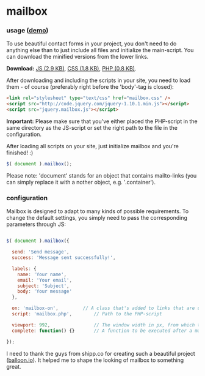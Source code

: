 mailbox
=======

### usage (<a href="http://jsfiddle.net/leo/k1rusqqq/embedded/result/" target="_blank">demo</a>)

To use beautiful contact forms in your project, you don't need to do anything else than to just include all files and initialize the main-script. You can download the minified versions from the lower links.

**Download:**
<a href="https://rawgit.com/leo/mailbox/master/jquery.mailbox.min.js">JS (2.9 KB)</a>,
<a href="https://rawgit.com/leo/mailbox/master/mailbox.min.css">CSS (1.8 KB)</a>,
<a href="https://rawgit.com/leo/mailbox/master/mailbox.php">PHP (0.8 KB)</a>.

After downloading and including the scripts in your site, you need to load them - of course (preferably right before the 'body'-tag is closed):

```html
<link rel="stylesheet" type="text/css" href="mailbox.css" />
<script src="http://code.jquery.com/jquery-1.10.1.min.js"></script>
<script src="jquery.mailbox.js"></script>
```

**Important:** Please make sure that you've either placed the PHP-script in the same directory as the JS-script or set the right path to the file in the configuration.


After loading all scripts on your site, just initialize mailbox and you're finished! :)

```js
$( document ).mailbox();
```

Please note: 'document' stands for an object that contains mailto-links (you can simply replace it with a nother object, e.g. '.container').


### configuration

Mailbox is designed to adapt to many kinds of possible requirements. To change the default settings, you simply need to pass the corresponding parameters through JS:

```js

$( document ).mailbox({

  send: 'Send message',
  success: 'Message sent successfully!',

  labels: {
    name: 'Your name',
    email: 'Your email',
    subject: 'Subject',
    body: 'Your message'
  },

  on: 'mailbox-on',			// A class that's added to links that are used to open mailbox
  script: 'mailbox.php',		// Path to the PHP-script

  viewport: 992,				// The window width in px, from which the project should be visible
  complete: function() {}		// A function to be executed after a mail has been sent

});

```

I need to thank the guys from shipp.co for creating such a beautiful project (<a href="https://balloon.io" target="_blank">balloon.io</a>). It helped me to shape the looking of mailbox to something great.
